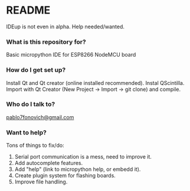 # README #

IDEup is not even in alpha. Help needed/wanted.

### What is this repository for? ###

Basic micropython IDE for ESP8266 NodeMCU board

### How do I get set up? ###
Install Qt and Qt creator (online installed recommended).
Instal QScintilla.
Import with Qt Creator (New Project -> Import -> git clone) and compile.

### Who do I talk to? ###

pablo7fonovich@gmail.com

### Want to help? ###

Tons of things to fix/do:
1) Serial port communication is a mess, need to improve it.
2) Add autocomplete features.
3) Add "help" (link to micropython help, or embedd it).
4) Create plugin system for flashing boards.
5) Improve file handling.